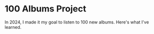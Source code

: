 # 100 Albums Project

In 2024, I made it my goal to listen to 100 new albums. Here's what I've learned. 


